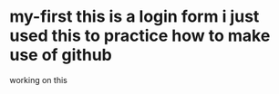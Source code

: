 # my-first this is a login form i just used this to practice how to make use of github
working on this
